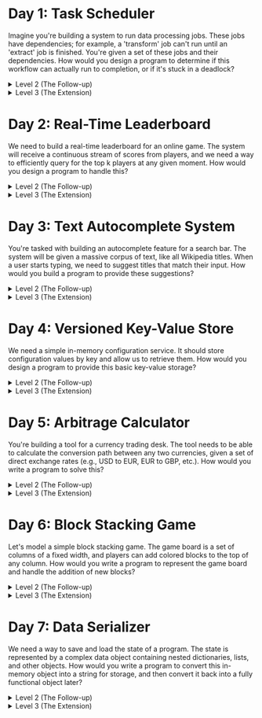 # Day 1: Task Scheduler
Imagine you're building a system to run data processing jobs. These jobs have dependencies; for example, a 'transform' job can't run until an 'extract' job is finished. You're given a set of these jobs and their dependencies. How would you design a program to determine if this workflow can actually run to completion, or if it's stuck in a deadlock?

<details>
<summary>Level 2 (The Follow-up)</summary>
Now, your program needs to produce an actual execution plan. Given a valid workflow, how would you determine a sequence of steps to run the jobs one by one?
</details>

<details>
<summary>Level 3 (The Extension)</summary>
Let's introduce performance. Each job takes a certain amount of time to run. To speed things up, we can use a cluster of k machines to run jobs in parallel. How would you approach calculating the shortest possible time to finish the entire workflow?
</details>

# Day 2: Real-Time Leaderboard
We need to build a real-time leaderboard for an online game. The system will receive a continuous stream of scores from players, and we need a way to efficiently query for the top k players at any given moment. How would you design a program to handle this?

<details>
<summary>Level 2 (The Follow-up)</summary>
A new requirement comes in: the leaderboard should rank players by their cumulative score, not just their single best score. How would your design need to change to support this?
</details>

<details>
<summary>Level 3 (The Extension)</summary>
To keep the game exciting, the leaderboard needs to be dynamic. It should only show the top players based on scores achieved in the last five minutes. How can you adapt your system to handle this 'sliding window' of data efficiently?
</details>

# Day 3: Text Autocomplete System
You're tasked with building an autocomplete feature for a search bar. The system will be given a massive corpus of text, like all Wikipedia titles. When a user starts typing, we need to suggest titles that match their input. How would you build a program to provide these suggestions?

<details>
<summary>Level 2 (The Follow-up)</summary>
The initial version is too slow for a real-time application. With millions of potential sentences, searching them live as the user types is not feasible. How would you re-architect your solution to provide suggestions almost instantaneously?
</details>

<details>
<summary>Level 3 (The Extension)</summary>
Not all suggestions are equal. We have data on how popular each sentence (or search query) is. How would you enhance your system to show the most relevant suggestions first, for example, the top 3 most popular matches for what the user has typed?
</details>

# Day 4: Versioned Key-Value Store
We need a simple in-memory configuration service. It should store configuration values by key and allow us to retrieve them. How would you design a program to provide this basic key-value storage?

<details>
<summary>Level 2 (The Follow-up)</summary>
A critical new feature is the ability to audit changes and retrieve historical values. We need to be able to query the value of any key as it was at a specific point in time. How would you modify your design to support this 'time-travel' capability?
</details>

<details>
<summary>Level 3 (The Extension)</summary>
The versioned store has been running in production, and we've noticed its memory footprint is growing uncontrollably. The primary cause seems to be that many keys don't change value for long periods, but we're storing the same value over and over again for each timestamp. How could you re-architect the storage mechanism to be more memory-efficient?
</details>

# Day 5: Arbitrage Calculator
You're building a tool for a currency trading desk. The tool needs to be able to calculate the conversion path between any two currencies, given a set of direct exchange rates (e.g., USD to EUR, EUR to GBP, etc.). How would you write a program to solve this?

<details>
<summary>Level 2 (The Follow-up)</summary>
The real value of this tool would be in automatically spotting profit opportunities. An 'arbitrage' is a cycle of trades that results in a net profit. How could your program analyze the exchange rates to detect if any such opportunities exist?
</details>

<details>
<summary>Level 3 (The Extension)</summary>
In the real world, exchange rates update constantly. A full re-calculation every time a single rate changes is too slow. How would you design your system to handle a high-frequency stream of rate updates and report arbitrage opportunities with very low latency?
</details>

# Day 6: Block Stacking Game
Let's model a simple block stacking game. The game board is a set of columns of a fixed width, and players can add colored blocks to the top of any column. How would you write a program to represent the game board and handle the addition of new blocks?

<details>
<summary>Level 2 (The Follow-up)</summary>
Let's introduce a placement rule: a new block cannot be the same color as any of its adjacent neighbors (up, down, left, right). How would you incorporate this constraint check into your program?
</details>

<details>
<summary>Level 3 (The Extension)</summary>
To make the game more interesting, we're adding a clearing mechanism. When a 2x2 square of same-colored blocks is formed, those four blocks are removed. Any blocks above the cleared space fall down to fill the gap. This can cause chain reactions. How would you implement this game logic?
</details>

# Day 7: Data Serializer
We need a way to save and load the state of a program. The state is represented by a complex data object containing nested dictionaries, lists, and other objects. How would you write a program to convert this in-memory object into a string for storage, and then convert it back into a fully functional object later?

<details>
<summary>Level 2 (The Follow-up)</summary>
We've discovered a bug: if the data object contains cyclical references (e.g., an object that refers to itself), the serialization process enters an infinite loop. How can you make your serialization and deserialization logic robust enough to handle these cycles?
</details>

<details>
<summary>Level 3 (The Extension)</summary>
The program we're saving state for will evolve over time, meaning the structure of the data object will change (e.g., new fields will be added). We need a serialization format that is forward and backward compatible. How would you design such a format? You don't need to write the code, but describe the principles and structure of your proposed format.
</details>